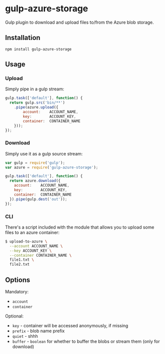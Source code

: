 gulp-azure-storage
==================

Gulp plugin to download and upload files to/from the Azure blob storage.

## Installation

```
npm install gulp-azure-storage
```

## Usage

### Upload
Simply pipe in a gulp stream:

```javascript
gulp.task(['default'], function() { 
  return gulp.src('bin/**')
    .pipe(azure.upload({
    	account:    ACCOUNT_NAME,
    	key:        ACCOUNT_KEY,
    	container:  CONTAINER_NAME
    }));
});
```
### Download

Simply use it as a gulp source stream:

```javascript
var gulp = require('gulp');
var azure = require('gulp-azure-storage');

gulp.task(['default'], function() {
  return azure.download({
  	account:    ACCOUNT_NAME,
  	key:        ACCOUNT_KEY,
  	container:  CONTAINER_NAME
  }).pipe(gulp.dest('out'));
});
```

### CLI

There's a script included with the module that allows you to upload some files to an azure container:

```bash
$ upload-to-azure \
  --account ACCOUNT_NAME \
  --key ACCOUNT_KEY \
  --container CONTAINER_NAME \
  file1.txt \
  file2.txt
```

## Options

Mandatory:
- `account`
- `container`

Optional:
- `key` - container will be accessed anonymously, if missing
- `prefix` - blob name prefix
- `quiet` - shhh
- `buffer` - `boolean` for whether to buffer the blobs or stream them (only for download)
